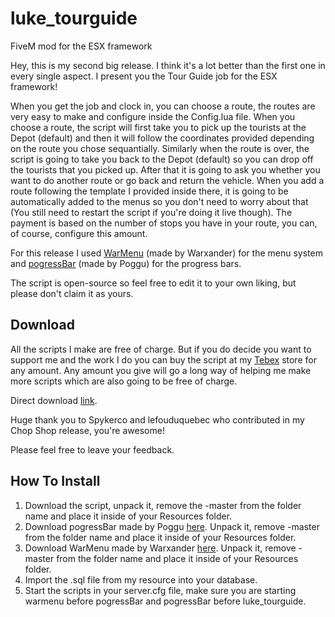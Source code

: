 # luke_tourguide
FiveM mod for the ESX framework

Hey, this is my second big release. I think it's a lot better than the first one in every single aspect.
I present you the Tour Guide job for the ESX framework!

When you get the job and clock in, you can choose a route, the routes are very easy to make and configure inside the Config.lua file.
When you choose a route, the script will first take you to pick up the tourists at the Depot (default) and then it will follow the coordinates provided depending on the route you chose sequantially.
Similarly when the route is over, the script is going to take you back to the Depot (default) so you can drop off the tourists that you picked up. After that it is going to ask you whether you want to do another route or go back and return the vehicle.
When you add a route following the template I provided inside there, it is going to be automatically added to the menus so you don't need to worry about that (You still need to restart the script if you're doing it live though).
The payment is based on the number of stops you have in your route, you can, of course, configure this amount.

For this release I used <a href='https://forum.cfx.re/t/release-warmenu-lua-menu-framework/41249'>WarMenu</a> (made by Warxander) for the menu system and <a href='https://forum.cfx.re/t/release-pogress-bar-progress-bar-standalone-smooth-animation/838951'>pogressBar</a> (made by Poggu) for the progress bars.

The script is open-source so feel free to edit it to your own liking, but please don't claim it as yours.

<h2>Download</h2>
All the scripts I make are free of charge. But if you do decide you want to support me and the work I do you can buy the script at my <a href='https://www.aurorashop.tebex.io'>Tebex</a> store for any amount.
Any amount you give will go a long way of helping me make more scripts which are also going to be free of charge.

Direct download <a href='https://github.com/LukeWasTakenn/luke_tourguide/archive/master.zip'>link</a>.

Huge thank you to Spykerco and lefouduquebec who contributed in my Chop Shop release, you're awesome!

Please feel free to leave your feedback.

<h2>How To Install</h2>

1. Download the script, unpack it, remove the -master from the folder name and place it inside of your Resources folder.
2. Download pogressBar made by Poggu <a href='https://github.com/SWRP-PUBLIC/pogressBar/archive/master.zip'>here</a>. Unpack it, remove -master from the folder name and place it inside of your Resources folder.
3. Download WarMenu made by Warxander <a href='https://github.com/warxander/warmenu/archive/master.zip'>here</a>. Unpack it, remove -master from the folder name and place it inside of your Resources folder.
4. Import the .sql file from my resource into your database.
5. Start the scripts in your server.cfg file, make sure you are starting warmenu before pogressBar and pogressBar before luke_tourguide.
